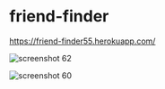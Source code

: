 # friend-finder

https://friend-finder55.herokuapp.com/

![screenshot 62](https://user-images.githubusercontent.com/34943428/44622750-34884100-a88d-11e8-990f-598109d9f737.png)

![screenshot 60](https://user-images.githubusercontent.com/34943428/44622755-5b467780-a88d-11e8-9079-654dd49d2311.png)

